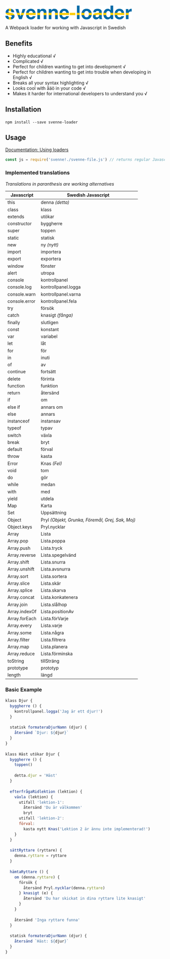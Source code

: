 ![](./svenne-loader-logo.png)

A Webpack loader for working with Javascript in Swedish

## Benefits

- Highly educational √
- Complicated √
- Perfect for children wanting to get into development √
- Perfect for children wanting to get into trouble when developing in English √
- Breaks all your syntax highlighting √
- Looks cool with åäö in your code √
- Makes it harder for international developers to understand you √

## Installation

`npm install --save svenne-loader`

## Usage

[Documentation: Using loaders](http://webpack.github.io/docs/using-loaders.html)

``` javascript
const js = require('svenne!./svenne-file.js') // returns regular Javascript from your svenne js
```

### Implemented translations

_Translations in paranthesis are working alternatives_

Javascript | Swedish Javascript
------------ | -------------
this | denna _(detta)_
class | klass
extends | utökar
constructor | byggherre
super | toppen
static | statisk
new | ny _(nytt)_
import | importera
export | exportera
window | fönster
alert | utropa
console | kontrollpanel
console.log | kontrollpanel.logga
console.warn | kontrollpanel.varna
console.error | kontrollpanel.fela
try | försök
catch | knasigt _(fånga)_
finally | slutligen
const | konstant
var | variabel
let | låt
for | för
in | inuti
of | av
continue | fortsätt
delete | förinta
function | funktion
return | återsänd
if | om
else if | annars om
else | annars
instanceof | instansav
typeof | typav
switch | växla
break | bryt
default | förval
throw | kasta
Error | Knas _(Fel)_
void | tom
do | gör
while | medan
with | med
yield | utdela
Map | Karta
Set | Uppsättning
Object | Pryl _(Objekt, Grunka, Föremål, Grej, Sak, Moj)_
Object.keys | Pryl.nycklar
Array | Lista
Array.pop | Lista.poppa
Array.push | Lista.tryck
Array.reverse | Lista.spegelvänd
Array.shift | Lista.snurra
Array.unshift | Lista.avsnurra
Array.sort | Lista.sortera
Array.slice | Lista.skär
Array.splice | Lista.skarva
Array.concat | Lista.konkatenera
Array.join | Lista.slåIhop
Array.indexOf | Lista.positionAv
Array.forEach | Lista.förVarje
Array.every | Lista.varje
Array.some | Lista.några
Array.filter | Lista.filtrera
Array.map | Lista.planera
Array.reduce | Lista.förminska
toString | tillSträng
prototype | prototyp
length | längd

### Basic Example

```javascript
klass Djur {
  byggherre () {
    kontrollpanel.logga('Jag är ett djur!')
  }

  statisk formateraDjurNamn (djur) {
    återsänd `Djur: ${djur}`
  }
}

klass Häst utökar Djur {
  byggherre () {
    toppen()

    detta.djur = 'Häst'
  }

  efterfrågaRidlektion (lektion) {
    växla (lektion) {
      utifall 'lektion-1':
        återsänd 'Du är välkommen'
        bryt
      utifall 'lektion-2':
      förval:
        kasta nytt Knas('Lektion 2 är ännu inte implementerad!')
    }
  }

  sättRyttare (ryttare) {
    denna.ryttare = ryttare
  }

  hämtaRyttare () {
    om (denna.ryttare) {
      försök {
        återsänd Pryl.nycklar(denna.ryttare)
      } knasigt (e) {
        återsänd 'Du har skickat in dina ryttare lite knasigt'
      }
    }

    återsänd 'Inga ryttare funna'
  }

  statisk formateraDjurNamn (djur) {
    återsänd `Häst: ${djur}`
  }
}
```
